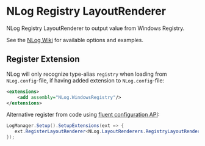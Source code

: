 # NLog Registry LayoutRenderer

NLog Registry LayoutRenderer to output value from Windows Registry.

See the [NLog Wiki](https://github.com/NLog/NLog/wiki/Registry-Layout-Renderer) for available options and examples.

## Register Extension

NLog will only recognize type-alias `registry` when loading from `NLog.config`-file, if having added extension to `NLog.config`-file:

```xml
<extensions>
    <add assembly="NLog.WindowsRegistry"/>
</extensions>
```

Alternative register from code using [fluent configuration API](https://github.com/NLog/NLog/wiki/Fluent-Configuration-API):

```csharp
LogManager.Setup().SetupExtensions(ext => {
   ext.RegisterLayoutRenderer<NLog.LayoutRenderers.RegistryLayoutRenderer>();
});
```
